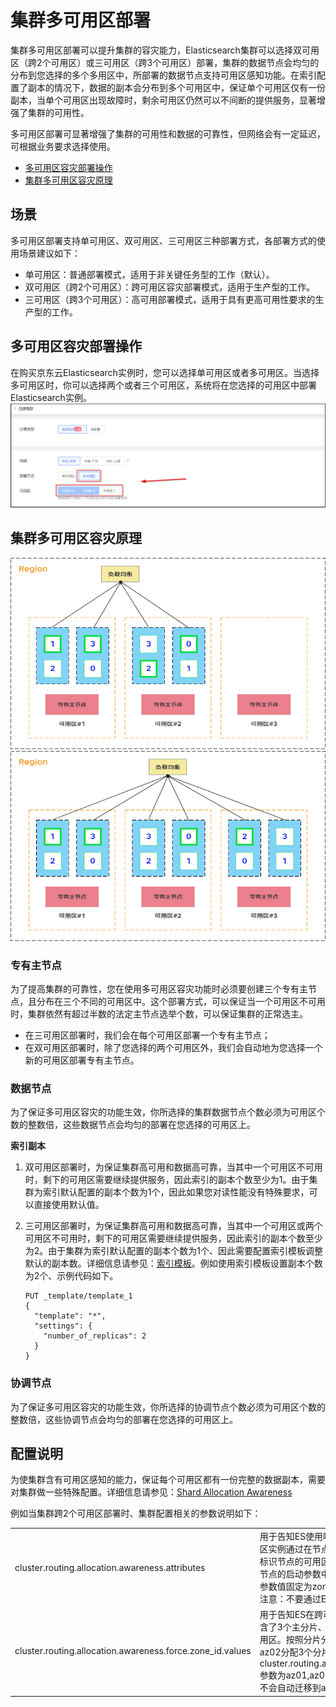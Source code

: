 # 集群多可用区部署

集群多可用区部署可以提升集群的容灾能力，Elasticsearch集群可以选择双可用区（跨2个可用区）或三可用区（跨3个可用区）部署，集群的数据节点会均匀的分布到您选择的多个多用区中，所部署的数据节点支持可用区感知功能。在索引配置了副本的情况下，数据的副本会分布到多个可用区中，保证单个可用区仅有一份副本，当单个可用区出现故障时，剩余可用区仍然可以不间断的提供服务，显著增强了集群的可用性。

多可用区部署可显著增强了集群的可用性和数据的可靠性，但网络会有一定延迟，可根据业务要求选择使用。

- [多可用区容灾部署操作](MultiAZ-ES#user-content-1)
- [集群多可用区容灾原理](MultiAZ-ES#user-content-2)

## 场景
多可用区部署支持单可用区、双可用区、三可用区三种部署方式，各部署方式的使用场景建议如下：
- 单可用区：普通部署模式，适用于非关键任务型的工作（默认）。
- 双可用区（跨2个可用区）：跨可用区容灾部署模式，适用于生产型的工作。
- 三可用区（跨3个可用区）：高可用部署模式，适用于具有更高可用性要求的生产型的工作。

<div id="user-content-1"></div>

## 多可用区容灾部署操作
在购买京东云Elasticsearch实例时，您可以选择单可用区或者多可用区。当选择多可用区时，你可以选择两个或者三个可用区，系统将在您选择的可用区中部署Elasticsearch实例。
![sdsd](../../../../image/Elasticsearch/Multi_Az/Mutli_Az_create.png)

<div id="user-content-2"></div>

## 集群多可用区容灾原理
![sdsd](../../../../image/Elasticsearch/Multi_Az/Mutli_Az_2Az.png)
![sdsd](../../../../image/Elasticsearch/Multi_Az/Mutli_Az_3Az.png)

### 专有主节点
为了提高集群的可靠性，您在使用多可用区容灾功能时必须要创建三个专有主节点，且分布在三个不同的可用区中。这个部署方式，可以保证当一个可用区不可用时，集群依然有超过半数的法定主节点选举个数，可以保证集群的正常选主。
- 在三可用区部署时，我们会在每个可用区部署一个专有主节点；
- 在双可用区部署时，除了您选择的两个可用区外，我们会自动地为您选择一个新的可用区部署专有主节点。

### 数据节点
为了保证多可用区容灾的功能生效，你所选择的集群数据节点个数必须为可用区个数的整数倍，这些数据节点会均匀的部署在您选择的可用区上。

**索引副本**
1. 双可用区部署时，为保证集群高可用和数据高可靠，当其中一个可用区不可用时，剩下的可用区需要继续提供服务，因此索引的副本个数至少为1。由于集群为索引默认配置的副本个数为1个，因此如果您对读性能没有特殊要求，可以直接使用默认值。
2. 三可用区部署时，为保证集群高可用和数据高可靠，当其中一个可用区或两个可用区不可用时，剩下的可用区需要继续提供服务，因此索引的副本个数至少为2。由于集群为索引默认配置的副本个数为1个、因此需要配置索引模板调整默认的副本数。详细信息请参见：[索引模板](https://www.elastic.co/guide/en/elasticsearch/reference/master/index-templates.html)。例如使用索引模板设置副本个数为2个、示例代码如下。

   ```
   PUT _template/template_1
   {
     "template": "*",
     "settings": {
       "number_of_replicas": 2
     }
   }
   ```

### 协调节点
为了保证多可用区容灾的功能生效，你所选择的协调节点个数必须为可用区个数的整数倍，这些协调节点会均匀的部署在您选择的可用区上。

## 配置说明

为使集群含有可用区感知的能力，保证每个可用区都有一份完整的数据副本，需要对集群做一些特殊配置。详细信息请参见：[Shard Allocation Awareness](https://www.elastic.co/guide/en/elasticsearch/reference/master/modules-cluster.html#shard-allocation-awareness)

例如当集群跨2个可用区部署时、集群配置相关的参数说明如下：

|                                                           |                                                              |           |
| --------------------------------------------------------- | ------------------------------------------------------------ | --------- |
| cluster.routing.allocation.awareness.attributes           | 用于告知ES使用哪些节点属性设置分片的分配策略。跨可用区实例通过在节点的启动参数中加入Enode.attr.zone_id、来标识节点的可用区(例如某个节点部署在az01可用区、则在该节点的启动参数中加入`-Enode.attr.zone_id=az01)`，因此该参数值固定为zone_id。<br />注意：不要通过ES API修改此参数值、否则会引起异常 | zone_id   |
| cluster.routing.allocation.awareness.force.zone_id.values | 用于告知ES在跨可用区部署时强制均分shard。假设索引中包含了3个主分片、1个副本、并且部署在az01和az02两个可用区。按照分片分配策略、系统会在az01分配3个分片、在az02分配3个分片。如果指定了cluster.routing.allocation.awareness.force.zone_id.values参数为az01,az02、当az02不可用时、该可用区的3个分片不会自动迁移到az01。 | az01,az02 |


